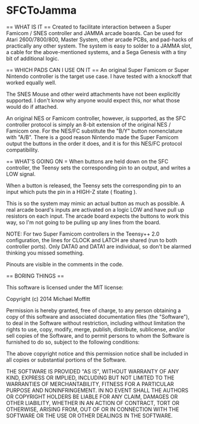 SFCToJamma
==========

== WHAT IS IT ==
Created to facilitate interaction between a Super Famicom / SNES controller and JAMMA
arcade boards. Can be used for Atari 2600/7800/800, Master System, other arcade PCBs, 
and pad-hacks of practically any other system. The system is easy to solder to a JAMMA 
slot, a cable for the above-mentioned systems, and a Sega Genesis with a tiny bit of
additional logic.

== WHICH PADS CAN I USE ON IT ==
An original Super Famicom or Super Nintendo controller is the target use case. I have
tested with a knockoff that worked equally well. 

The SNES Mouse and other weird attachments have not been explicitly supported. I don't 
know why anyone would expect this, nor what those would do if attached.

An original NES or Famicom controller, however, *is* supported, as the SFC controller 
protocol is simply an 8-bit extension of the original NES / Famicom one. For the NES/FC
substitute the "B/Y" button nomenclature with "A/B". There is a good reason Nintendo made
the Super Famicom output the buttons in the order it does, and it is for this NES/FC 
protocol compatibility.

== WHAT'S GOING ON =
When buttons are held down on the SFC controller, the Teensy sets the corresponding pin
to an output, and writes a LOW signal.

When a button is released, the Teensy sets the corresponding pin to an input which puts
the pin in a HIGH-Z state ( floating ). 

This is so the system may mimic an actual button as much as possible. A real arcade 
board's inputs are activated on a logic LOW and have pull up resistors on each input. 
The arcade board expects the buttons to work this way, so I'm not going to be pulling up
any lines from the board. 

NOTE: For two Super Famicom controllers in the Teensy++ 2.0 configuration, the lines for
CLOCK and LATCH are shared (run to both controller ports). Only DATA0 and DATA1 are 
individual, so don't be alarmed thinking you missed something.
    
Pinouts are visible in the comments in the code.
   
== BORING THINGS ==

This software is licensed under the MIT license:

Copyright (c) 2014 Michael Moffitt

Permission is hereby granted, free of charge, to any person obtaining a copy
of this software and associated documentation files (the "Software"), to deal
in the Software without restriction, including without limitation the rights
to use, copy, modify, merge, publish, distribute, sublicense, and/or sell
copies of the Software, and to permit persons to whom the Software is
furnished to do so, subject to the following conditions:

The above copyright notice and this permission notice shall be included in all
copies or substantial portions of the Software.

THE SOFTWARE IS PROVIDED "AS IS", WITHOUT WARRANTY OF ANY KIND, EXPRESS OR
IMPLIED, INCLUDING BUT NOT LIMITED TO THE WARRANTIES OF MERCHANTABILITY,
FITNESS FOR A PARTICULAR PURPOSE AND NONINFRINGEMENT. IN NO EVENT SHALL THE
AUTHORS OR COPYRIGHT HOLDERS BE LIABLE FOR ANY CLAIM, DAMAGES OR OTHER
LIABILITY, WHETHER IN AN ACTION OF CONTRACT, TORT OR OTHERWISE, ARISING FROM,
OUT OF OR IN CONNECTION WITH THE SOFTWARE OR THE USE OR OTHER DEALINGS IN THE
SOFTWARE.
